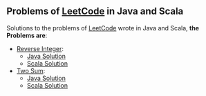 Problems of [LeetCode](https://leetcode.com/) in Java and Scala
--------------------------

Solutions to the problems of [LeetCode](https://leetcode.com/) wrote in Java and Scala, **the Problems are**:

* [Reverse Integer](https://leetcode.com/problems/reverse-integer/description/):
    * [Java Solution](https://github.com/robsonoduarte/leetcode-java-scala-solutions/blob/master/leetcode-java-scala-solutions/src/main/java/br/com/mystudies/leetcode/java/solutions/easy/ReverseInteger.java) 
    * [Scala Solution](https://github.com/robsonoduarte/leetcode-java-scala-solutions/blob/master/leetcode-java-scala-solutions/src/main/scala/br/com/mystudies/leetcode/scala/solutions/easy/ReverseInteger.scala)  
* [Two Sum](https://leetcode.com/problems/two-sum/description/):
    * [Java Solution](https://github.com/robsonoduarte/leetcode-java-scala-solutions/blob/master/leetcode-java-scala-solutions/src/main/java/br/com/mystudies/leetcode/java/solutions/easy/TwoSum.java)
    * [Scala Solution](https://github.com/robsonoduarte/leetcode-java-scala-solutions/blob/master/leetcode-java-scala-solutions/src/main/scala/br/com/mystudies/leetcode/scala/solutions/easy/TwoSum.scala)  
  
  
